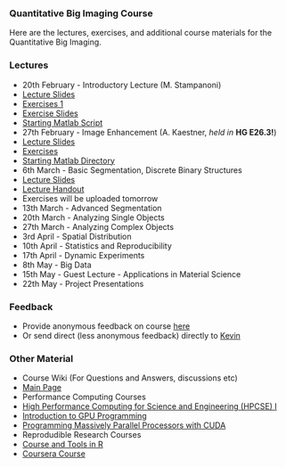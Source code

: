 ### Quantitative Big Imaging Course
Here are the lectures, exercises, and additional course materials for the Quantitative Big Imaging. 
### Lectures
- 20th February - Introductory Lecture (M. Stampanoni)
 - [Lecture Slides](https://github.com/kmader/Quantitative-Big-Imaging-Course/blob/master/Lectures/01-Introduction.pdf?raw=true)
 - [Exercises 1](https://github.com/kmader/Quantitative-Big-Imaging-Course/blob/master/Ex1/Ex1.pdf?raw=true)
 - [Exercise Slides](https://rawgithub.com/kmader/Quantitative-Big-Imaging-Course/master/Ex1/Ex1Slides.html)
 - [Starting Matlab Script](https://github.com/kmader/Quantitative-Big-Imaging-Course/blob/master/Ex1/Ex1Starting.m)
- 27th February - Image Enhancement (A. Kaestner, _held in_ __HG E26.3!__)
 - [Lecture Slides](https://github.com/kmader/Quantitative-Big-Imaging-Course/blob/master/Lectures/02-Enhanced.pdf?raw=true)
 - [Exercises](https://github.com/kmader/Quantitative-Big-Imaging-Course/blob/master/Ex2/Exercises_ImageEnhancement.pdf?raw=true)
 - [Starting Matlab Directory](https://github.com/kmader/Quantitative-Big-Imaging-Course/blob/master/Ex2/matlab.zip?raw=true)
- 6th March - Basic Segmentation, Discrete Binary Structures
 - [Lecture Slides](https://rawgithub.com/kmader/Quantitative-Big-Imaging-Course/master/Lectures/03-Segmentation.html)
 - [Lecture Handout](https://rawgithub.com/kmader/Quantitative-Big-Imaging-Course/master/Lectures/Segmentation_files/printable.html)
 - Exercises will be uploaded tomorrow
- 13th March - Advanced Segmentation
- 20th March - Analyzing Single Objects
- 27th March -  Analyzing Complex Objects
- 3rd April -  Spatial Distribution
- 10th April -  Statistics and Reproducibility
- 17th April - Dynamic Experiments
- 8th May - Big Data
- 15th May - Guest Lecture - Applications in Material Science
- 22th May - Project Presentations

### Feedback
 - Provide anonymous feedback on course [here](https://docs.google.com/spreadsheet/embeddedform?formkey=dEtIX1ZXMzFacmdhRF9mQVpNaWtWTXc6MA)
 - Or send direct (less anonymous feedback) directly to [Kevin](mailto:mader@biomed.ee.ethz.ch)

### Other Material
- Course Wiki (For Questions and Answers, discussions etc)
 - [Main Page](https://github.com/kmader/Quantitative-Big-Imaging-Course/wiki/Course-Wiki-Page)
- Performance Computing Courses
 - [High Performance Computing for Science and Engineering (HPCSE) I](http://cse-lab.ethz.ch/index.php/teaching/42-teaching/classes/577-hpcsei)
 - [Introduction to GPU Programming](http://cse-lab.ethz.ch/index.php/teaching/42-teaching/classes/576-etvgpufall2013)
 - [Programming Massively Parallel Processors with CUDA](https://itunes.apple.com/us/itunes-u/programming-massively-parallel/id384233322?mt=10)
- Reprodudible Research Courses
 - [Course and Tools in R](http://kbroman.github.io/Tools4RR/)
 - [Coursera Course](https://www.coursera.org/course/repdata)
